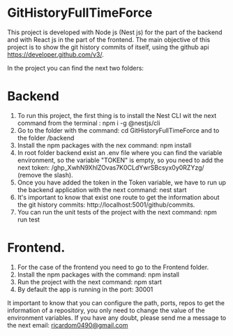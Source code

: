 # GitHistoryFullTimeForce
This project is developed with Node js (Nest js) for the part of the backend and with React js in the part of the frontend. The main objective of this project is to show the git history commits of itself, using the github api https://developer.github.com/v3/. 

In the project you can find the next two folders:

# Backend
1) To run this project, the first thing is to install the Nest CLI wit the next command from the terminal : npm i -g @nestjs/cli
2) Go to the folder with the command: cd GitHistoryFullTimeForce and to the folder /backend 
3) Install the npm packages with the nex command: npm  install
4) In root folder backend exist an .env file where you can find the variable environment, so the variable "TOKEN" is empty,
   so you need to add the next token: /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/ (remove the slash).
5) Once you have added the token in the Token variable, we have to run up the backend application with the next command: nest start
6) It's important to know that exist one route to get the information about the git history commits: http://localhost:5001/github/commits.
7) You can run the unit tests of the project with the next command: npm run test

# Frontend.
1) For the case of the frontend you need to go to the Frontend folder.
2) Install the npm packages with the command: npm install
3) Run the project with the next command: npm start
4) By default the app is running in the port: 30001

It important to know that you can configure the path, ports, repos to get the information of a repository, you only need to change the value of the environment variables. If you have any doubt, please send me a message to the next email: ricardom0490@gmail.com

